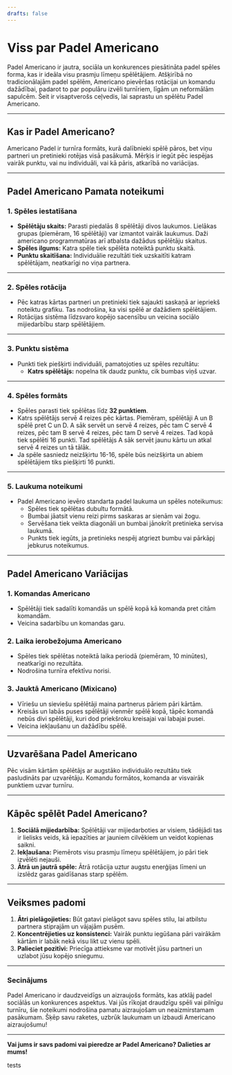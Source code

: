 ```yaml
---
drafts: false
---
```

# Viss par Padel Americano

Padel Americano ir jautra, sociāla un konkurences piesātināta padel spēles forma, kas ir ideāla visu prasmju līmeņu spēlētājiem. Atšķirībā no tradicionālajām padel spēlēm, Americano pievēršas rotācijai un komandu dažādībai, padarot to par populāru izvēli turnīriem, līgām un neformālām sapulcēm. Šeit ir visaptverošs ceļvedis, lai saprastu un spēlētu Padel Americano.

---

## **Kas ir Padel Americano?**

Americano Padel ir turnīra formāts, kurā dalībnieki spēlē pāros, bet viņu partneri un pretinieki rotējas visā pasākumā. Mērķis ir iegūt pēc iespējas vairāk punktu, vai nu individuāli, vai kā pāris, atkarībā no variācijas.

---

## **Padel Americano Pamata noteikumi**

### **1. Spēles iestatīšana**
- **Spēlētāju skaits:** Parasti piedalās 8 spēlētāji divos laukumos. Lielākas grupas (piemēram, 16 spēlētāji) var izmantot vairāk laukumus. Daži americano programmatūras arī atbalsta dažādus spēlētāju skaitus.
- **Spēles ilgums:** Katra spēle tiek spēlēta noteiktā punktu skaitā.
- **Punktu skaitīšana:** Individuālie rezultāti tiek uzskaitīti katram spēlētājam, neatkarīgi no viņa partnera.

---

### **2. Spēles rotācija**
- Pēc katras kārtas partneri un pretinieki tiek sajaukti saskaņā ar iepriekš noteiktu grafiku. Tas nodrošina, ka visi spēlē ar dažādiem spēlētājiem.
- Rotācijas sistēma līdzsvaro kopējo sacensību un veicina sociālo mijiedarbību starp spēlētājiem.

---

### **3. Punktu sistēma**
- Punkti tiek piešķirti individuāli, pamatojoties uz spēles rezultātu:
  - **Katrs spēlētājs:** nopelna tik daudz punktu, cik bumbas viņš uzvar.

---

### **4. Spēles formāts**
- Spēles parasti tiek spēlētas līdz **32 punktiem**.
- Katrs spēlētājs servē 4 reizes pēc kārtas. Piemēram, spēlētāji A un B spēlē pret C un D. A sāk servēt un servē 4 reizes, pēc tam C servē 4 reizes, pēc tam B servē 4 reizes, pēc tam D servē 4 reizes. Tad kopā tiek spēlēti 16 punkti. Tad spēlētājs A sāk servēt jaunu kārtu un atkal servē 4 reizes un tā tālāk.
- Ja spēle sasniedz neizšķirtu 16-16, spēle būs neizšķirta un abiem spēlētājiem tiks piešķirti 16 punkti.

---

### **5. Laukuma noteikumi**
- Padel Americano ievēro standarta padel laukuma un spēles noteikumus:
  - Spēles tiek spēlētas dubultu formātā.
  - Bumbai jāatsit vienu reizi pirms saskaras ar sienām vai žogu.
  - Servēšana tiek veikta diagonāli un bumbai jānokrīt pretinieka servisa laukumā.
  - Punkts tiek iegūts, ja pretinieks nespēj atgriezt bumbu vai pārkāpj jebkurus noteikumus.

---

## **Padel Americano Variācijas**

### **1. Komandas Americano**
- Spēlētāji tiek sadalīti komandās un spēlē kopā kā komanda pret citām komandām.
- Veicina sadarbību un komandas garu.

### **2. Laika ierobežojuma Americano**
- Spēles tiek spēlētas noteiktā laika periodā (piemēram, 10 minūtes), neatkarīgi no rezultāta.
- Nodrošina turnīra efektīvu norisi.

### **3. Jauktā Americano (Mixicano)**
- Vīriešu un sieviešu spēlētāji maina partnerus pāriem pāri kārtām.
- Kreisās un labās puses spēlētāji vienmēr spēlē kopā, tāpēc komandā nebūs divi spēlētāji, kuri dod priekšroku kreisajai vai labajai pusei.
- Veicina iekļaušanu un dažādību spēlē.

---

## **Uzvarēšana Padel Americano**

Pēc visām kārtām spēlētājs ar augstāko individuālo rezultātu tiek pasludināts par uzvarētāju. Komandu formātos, komanda ar visvairāk punktiem uzvar turnīru.

---

## **Kāpēc spēlēt Padel Americano?**

1. **Sociālā mijiedarbība:** Spēlētāji var mijiedarboties ar visiem, tādējādi tas ir lielisks veids, kā iepazīties ar jauniem cilvēkiem un veidot kopienas saikni.
2. **Iekļaušana:** Piemērots visu prasmju līmeņu spēlētājiem, jo pāri tiek izvēlēti nejauši.
3. **Ātrā un jautrā spēle:** Ātrā rotācija uztur augstu enerģijas līmeni un izslēdz garas gaidīšanas starp spēlēm.

---

## **Veiksmes padomi**

1. **Ātri pielāgojieties:** Būt gatavi pielāgot savu spēles stilu, lai atbilstu partnera stiprajām un vājajām pusēm.
2. **Koncentrējieties uz konsistenci:** Vairāk punktu iegūšana pāri vairākām kārtām ir labāk nekā visu likt uz vienu spēli.
3. **Palieciet pozitīvi:** Priecīga attieksme var motivēt jūsu partneri un uzlabot jūsu kopējo sniegumu.

---

### **Secinājums**

Padel Americano ir daudzveidīgs un aizraujošs formāts, kas atklāj padel sociālās un konkurences aspektus. Vai jūs rīkojat draudzīgu spēli vai pilnīgu turnīru, šie noteikumi nodrošina pamatu aizraujošam un neaizmirstamam pasākumam. Šķēp savu raketes, uzbrūk laukumam un izbaudi Americano aizraujošumu!

---

**Vai jums ir savs padomi vai pieredze ar Padel Americano? Dalieties ar mums!**

tests